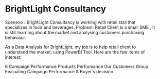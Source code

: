 # BrightLight Consultancy

Scenerio : BrightLight Consultancy is working with retail stall that specializes in food and beverages. Problem: Retail Client is a small SME , it is still learning about the market and analysing customers purchasing behaviour.

As a Data Analysis for BrightLight, my job is to help retail client to understand the market, using PowerBI Tool. Here are the few items of interest:

6 Campaign Performance
Products Performance
Our Customers Group
Evaluating Campaign Performance & Buyer's decision
